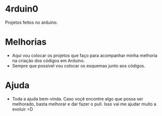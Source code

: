 # 4rduin0
Projetos feitos no arduino.


# Melhorias
   * Aqui vou colocar os projetos que faço para acompanhar minha melhoria na criação dos códigos em Arduino.
   * Sempre que possível vou colocar os esquemas junto aos códigos.
  
# Ajuda
   * Toda a ajuda bem-vinda. Caso voçê encontre algo que possa ser melhorado, basta melhorar e dar fazer o pull. Isso vai me ajudar muito a evoluir =D
  
